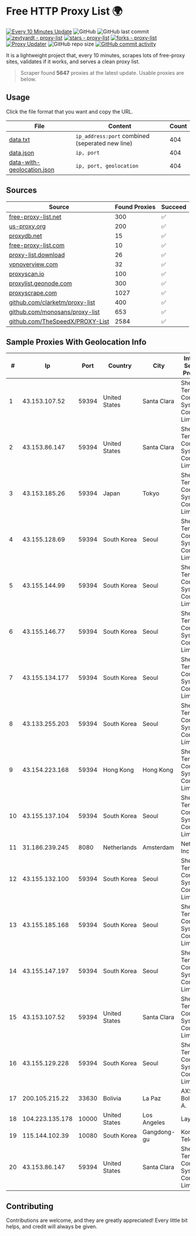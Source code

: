 
# Free HTTP Proxy List 🌍

[![Every 10 Minutes Update](https://github.com/mertguvencli/http-proxy-list/actions/workflows/main.yml/badge.svg?branch=main)](https://github.com/mertguvencli/http-proxy-list/actions/workflows/main.yml)
![GitHub](https://img.shields.io/github/license/mertguvencli/http-proxy-list)
![GitHub last commit](https://img.shields.io/github/last-commit/mertguvencli/http-proxy-list)
[![zevtyardt - proxy-list](https://img.shields.io/static/v1?label=zevtyardt&message=proxy-list&color=blue&logo=github)](https://github.com/zevtyardt/proxy-list "Go to GitHub repo")
[![stars - proxy-list](https://img.shields.io/github/stars/zevtyardt/proxy-list?style=social)](https://github.com/zevtyardt/proxy-list)
[![forks - proxy-list](https://img.shields.io/github/forks/zevtyardt/proxy-list?style=social)](https://github.com/zevtyardt/proxy-list)
[![Proxy Updater](https://github.com/zevtyardt/proxy-list/workflows/Proxy%20Updater/badge.svg)](https://github.com/zevtyardt/proxy-list/actions?query=workflow:"Proxy+Updater")
![GitHub repo size](https://img.shields.io/github/repo-size/zevtyardt/proxy-list)
[![GitHub commit activity](https://img.shields.io/github/commit-activity/m/zevtyardt/proxy-list?logo=commits)](https://github.com/zevtyardt/proxy-list/commits/main)

It is a lightweight project that, every 10 minutes, scrapes lots of free-proxy sites, validates if it works, and serves a clean proxy list.

> Scraper found **5647** proxies at the latest update. Usable proxies are below.

## Usage

Click the file format that you want and copy the URL.

|File|Content|Count|
|----|-------|-----|
|[data.txt](https://raw.githubusercontent.com/mertguvencli/http-proxy-list/main/proxy-list/data.txt)|`ip_address:port` combined (seperated new line)|404|
|[data.json](https://raw.githubusercontent.com/mertguvencli/http-proxy-list/main/proxy-list/data.json)|`ip, port`|404|
|[data-with-geolocation.json](https://raw.githubusercontent.com/mertguvencli/http-proxy-list/main/proxy-list/data-with-geolocation.json)|`ip, port, geolocation`|404|

## Sources

|Source|Found Proxies|Succeed|
|------|-------------|-------|
|[free-proxy-list.net](https://free-proxy-list.net)|300|✅|
|[us-proxy.org](https://www.us-proxy.org)|200|✅|
|[proxydb.net](http://proxydb.net)|15|✅|
|[free-proxy-list.com](https://free-proxy-list.com/?page=&port=&type%5B%5D=http&type%5B%5D=https&up_time=0&search=Search)|10|✅|
|[proxy-list.download](https://www.proxy-list.download/HTTP)|26|✅|
|[vpnoverview.com](https://vpnoverview.com/privacy/anonymous-browsing/free-proxy-servers)|32|✅|
|[proxyscan.io](https://www.proxyscan.io)|100|✅|
|[proxylist.geonode.com](https://proxylist.geonode.com/api/proxy-list?limit=300&page=1&sort_by=lastChecked&sort_type=desc&protocols=http,https)|300|✅|
|[proxyscrape.com](https://api.proxyscrape.com/v2/?request=displayproxies&protocol=http&timeout=10000&country=all&ssl=all&anonymity=all)|1027|✅|
|[github.com/clarketm/proxy-list](https://raw.githubusercontent.com/clarketm/proxy-list/master/proxy-list-raw.txt)|400|✅|
|[github.com/monosans/proxy-list](https://raw.githubusercontent.com/monosans/proxy-list/main/proxies/http.txt)|653|✅|
|[github.com/TheSpeedX/PROXY-List](https://raw.githubusercontent.com/TheSpeedX/PROXY-List/master/http.txt)|2584|✅|


## Sample Proxies With Geolocation Info

|#|Ip|Port|Country|City|Internet Service Provider|
|-|--|----|-------|----|-------------------------|
|1|43.153.107.52|59394|United States|Santa Clara|Shenzhen Tencent Computer Systems Company Limited|
|2|43.153.86.147|59394|United States|Santa Clara|Shenzhen Tencent Computer Systems Company Limited|
|3|43.153.185.26|59394|Japan|Tokyo|Shenzhen Tencent Computer Systems Company Limited|
|4|43.155.128.69|59394|South Korea|Seoul|Shenzhen Tencent Computer Systems Company Limited|
|5|43.155.144.99|59394|South Korea|Seoul|Shenzhen Tencent Computer Systems Company Limited|
|6|43.155.146.77|59394|South Korea|Seoul|Shenzhen Tencent Computer Systems Company Limited|
|7|43.155.134.177|59394|South Korea|Seoul|Shenzhen Tencent Computer Systems Company Limited|
|8|43.133.255.203|59394|South Korea|Seoul|Shenzhen Tencent Computer Systems Company Limited|
|9|43.154.223.168|59394|Hong Kong|Hong Kong|Shenzhen Tencent Computer Systems Company Limited|
|10|43.155.137.104|59394|South Korea|Seoul|Shenzhen Tencent Computer Systems Company Limited|
|11|31.186.239.245|8080|Netherlands|Amsterdam|NetSkope Inc|
|12|43.155.132.100|59394|South Korea|Seoul|Shenzhen Tencent Computer Systems Company Limited|
|13|43.155.185.168|59394|South Korea|Seoul|Shenzhen Tencent Computer Systems Company Limited|
|14|43.155.147.197|59394|South Korea|Seoul|Shenzhen Tencent Computer Systems Company Limited|
|15|43.153.107.52|59394|United States|Santa Clara|Shenzhen Tencent Computer Systems Company Limited|
|16|43.155.129.228|59394|South Korea|Seoul|Shenzhen Tencent Computer Systems Company Limited|
|17|200.105.215.22|33630|Bolivia|La Paz|AXS Bolivia S. A.|
|18|104.223.135.178|10000|United States|Los Angeles|LayerHost|
|19|115.144.102.39|10080|South Korea|Gangdong-gu|Korea Telecom|
|20|43.153.86.147|59394|United States|Santa Clara|Shenzhen Tencent Computer Systems Company Limited|



## Contributing

Contributions are welcome, and they are greatly appreciated! Every
little bit helps, and credit will always be given.

